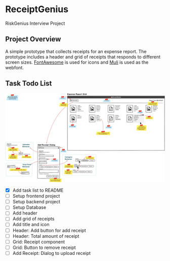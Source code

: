 # ReceiptGenius
RiskGenius Interview Project

## Project Overview
A simple prototype that collects receipts for an expense report. The prototype includes a header and grid of receipts that responds to different screen sizes. [FontAwesome](https://fontawesome.com/) is used for icons and [Muli](https://fonts.google.com/specimen/Muli) is used as the webfont.

## Task Todo List

![Mockup](https://raw.githubusercontent.com/HermiteBai/ReceiptGenius/master/materials/Mockup.png)

- [x] Add task list to README
- [ ] Setup frontend project
- [ ] Setup backend project
- [ ] Setup Database
- [ ] Add header
- [ ] Add grid of receipts
- [ ] Add title and icon
- [ ] Header: Add button for add receipt
- [ ] Header: Total amount of receipt
- [ ] Grid: Receipt component
- [ ] Grid: Button to remove receipt
- [ ] Add Receipt: Dialog to upload receipt